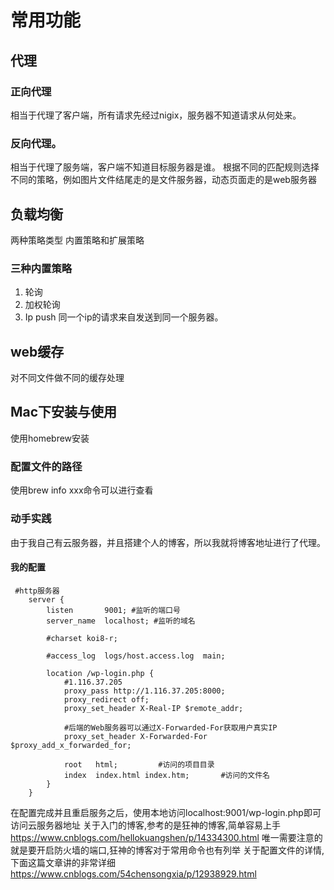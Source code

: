 # 常用功能
## 代理
### 正向代理
相当于代理了客户端，所有请求先经过nigix，服务器不知道请求从何处来。
### 反向代理。
相当于代理了服务端，客户端不知道目标服务器是谁。
根据不同的匹配规则选择不同的策略，例如图片文件结尾走的是文件服务器，动态页面走的是web服务器
## 负载均衡
两种策略类型 内置策略和扩展策略
### 三种内置策略
1. 轮询
2. 加权轮询
3. Ip push 同一个ip的请求来自发送到同一个服务器。
## web缓存
对不同文件做不同的缓存处理
## Mac下安装与使用
使用homebrew安装
### 配置文件的路径
使用brew info xxx命令可以进行查看
### 动手实践
由于我自己有云服务器，并且搭建个人的博客，所以我就将博客地址进行了代理。
#### 我的配置
```shell
 #http服务器
    server {
        listen       9001; #监听的端口号
        server_name  localhost; #监听的域名

        #charset koi8-r;

        #access_log  logs/host.access.log  main;

        location /wp-login.php {
            #1.116.37.205
            proxy_pass http://1.116.37.205:8000;
            proxy_redirect off;
            proxy_set_header X-Real-IP $remote_addr;
             
            #后端的Web服务器可以通过X-Forwarded-For获取用户真实IP
            proxy_set_header X-Forwarded-For $proxy_add_x_forwarded_for;
            
            root   html;         #访问的项目目录
            index  index.html index.htm;       #访问的文件名
        }
    }
```
在配置完成并且重启服务之后，使用本地访问localhost:9001/wp-login.php即可访问云服务器地址
关于入门的博客,参考的是狂神的博客,简单容易上手
https://www.cnblogs.com/hellokuangshen/p/14334300.html
唯一需要注意的就是要开启防火墙的端口,狂神的博客对于常用命令也有列举
关于配置文件的详情,下面这篇文章讲的非常详细
https://www.cnblogs.com/54chensongxia/p/12938929.html
